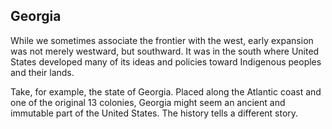 ## Georgia 

While we sometimes associate the frontier with the west, early expansion was not merely westward, but southward. It was in the south where United States developed many of its ideas and policies toward Indigenous peoples and their lands.

Take, for example, the state of Georgia. Placed along the Atlantic coast and one of the original 13 colonies, Georgia might seem an ancient and immutable part of the United States. The history tells a different story.
